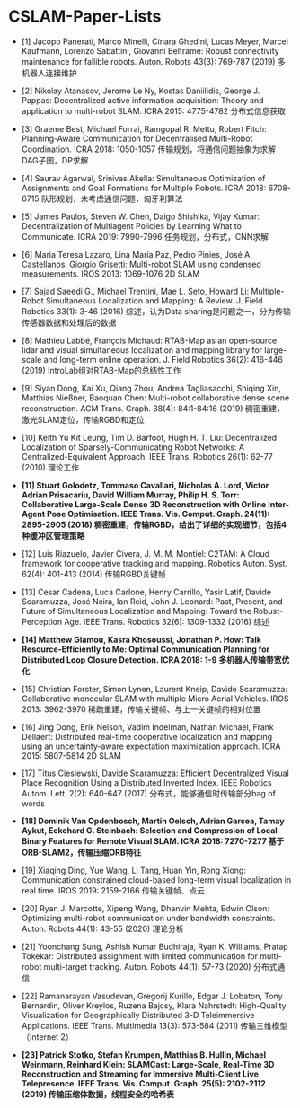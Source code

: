 # CSLAM-Paper-Lists

- [1] Jacopo Panerati, Marco Minelli, Cinara Ghedini, Lucas Meyer, Marcel Kaufmann, Lorenzo Sabattini, Giovanni Beltrame: Robust connectivity maintenance for fallible robots. Auton. Robots 43(3): 769-787 (2019)
多机器人连接维护

- [2] 	Nikolay Atanasov, Jerome Le Ny, Kostas Daniilidis, George J. Pappas: Decentralized active information acquisition: Theory and application to multi-robot SLAM. ICRA 2015: 4775-4782
分布式信息获取

- [3] Graeme Best, Michael Forrai, Ramgopal R. Mettu, Robert Fitch: Planning-Aware Communication for Decentralised Multi-Robot Coordination. ICRA 2018: 1050-1057
传输规划，将通信问题抽象为求解DAG子图，DP求解

- [4] 	Saurav Agarwal, Srinivas Akella: Simultaneous Optimization of Assignments and Goal Formations for Multiple Robots. ICRA 2018: 6708-6715
队形规划，未考虑通信问题，匈牙利算法

- [5] James Paulos, Steven W. Chen, Daigo Shishika, Vijay Kumar: Decentralization of Multiagent Policies by Learning What to Communicate. ICRA 2019: 7990-7996
任务规划，分布式，CNN求解

- [6] Maria Teresa Lazaro, Lina María Paz, Pedro Pinies, José A. Castellanos, Giorgio Grisetti:
Multi-robot SLAM using condensed measurements. IROS 2013: 1069-1076
2D SLAM

- [7] 	Sajad Saeedi G., Michael Trentini, Mae L. Seto, Howard Li: Multiple-Robot Simultaneous Localization and Mapping: A Review. J. Field Robotics 33(1): 3-46 (2016)
综述，认为Data sharing是问题之一，分为传输传感器数据和处理后的数据

- [8] Mathieu Labbé, François Michaud: RTAB-Map as an open-source lidar and visual simultaneous localization and mapping library for large-scale and long-term online operation. J. Field Robotics 36(2): 416-446 (2019)
IntroLab组对RTAB-Map的总结性工作

- [9] Siyan Dong, Kai Xu, Qiang Zhou, Andrea Tagliasacchi, Shiqing Xin, Matthias Nießner, Baoquan Chen: Multi-robot collaborative dense scene reconstruction. ACM Trans. Graph. 38(4): 84:1-84:16 (2019)
稠密重建，激光SLAM定位，传输RGBD和定位

- [10] Keith Yu Kit Leung, Tim D. Barfoot, Hugh H. T. Liu: Decentralized Localization of Sparsely-Communicating Robot Networks: A Centralized-Equivalent Approach. IEEE Trans. Robotics 26(1): 62-77 (2010)
理论工作

- **[11] Stuart Golodetz, Tommaso Cavallari, Nicholas A. Lord, Victor Adrian Prisacariu, David William Murray, Philip H. S. Torr: Collaborative Large-Scale Dense 3D Reconstruction with Online Inter-Agent Pose Optimisation. IEEE Trans. Vis. Comput. Graph. 24(11): 2895-2905 (2018)
稠密重建，传输RGBD，给出了详细的实现细节，包括4种缓冲区管理策略**

- [12] Luis Riazuelo, Javier Civera, J. M. M. Montiel: C2TAM: A Cloud framework for cooperative tracking and mapping. Robotics Auton. Syst. 62(4): 401-413 (2014)
传输RGBD关键帧

- [13] Cesar Cadena, Luca Carlone, Henry Carrillo, Yasir Latif, Davide Scaramuzza, José Neira, Ian Reid, John J. Leonard: Past, Present, and Future of Simultaneous Localization and Mapping: Toward the Robust-Perception Age. IEEE Trans. Robotics 32(6): 1309-1332 (2016)
综述

- **[14] Matthew Giamou, Kasra Khosoussi, Jonathan P. How: Talk Resource-Efficiently to Me: Optimal Communication Planning for Distributed Loop Closure Detection. ICRA 2018: 1-9
多机器人传输带宽优化**

- [15] Christian Forster, Simon Lynen, Laurent Kneip, Davide Scaramuzza: Collaborative monocular SLAM with multiple Micro Aerial Vehicles. IROS 2013: 3962-3970
稀疏重建，传输关键帧、与上一关键帧的相对位置

- [16] Jing Dong, Erik Nelson, Vadim Indelman, Nathan Michael, Frank Dellaert: Distributed real-time cooperative localization and mapping using an uncertainty-aware expectation maximization approach. ICRA 2015: 5807-5814
2D SLAM

- [17] Titus Cieslewski, Davide Scaramuzza: Efficient Decentralized Visual Place Recognition Using a Distributed Inverted Index. IEEE Robotics Autom. Lett. 2(2): 640-647 (2017)
分布式，能够通信时传输部分bag of words

- **[18] Dominik Van Opdenbosch, Martin Oelsch, Adrian Garcea, Tamay Aykut, Eckehard G. Steinbach: Selection and Compression of Local Binary Features for Remote Visual SLAM. ICRA 2018: 7270-7277
基于ORB-SLAM2，传输压缩ORB特征**

- [19] Xiaqing Ding, Yue Wang, Li Tang, Huan Yin, Rong Xiong: Communication constrained cloud-based long-term visual localization in real time. IROS 2019: 2159-2166
传输关键帧、点云

- [20] Ryan J. Marcotte, Xipeng Wang, Dhanvin Mehta, Edwin Olson: Optimizing multi-robot communication under bandwidth constraints. Auton. Robots 44(1): 43-55 (2020)
理论分析

- [21] Yoonchang Sung, Ashish Kumar Budhiraja, Ryan K. Williams, Pratap Tokekar: Distributed assignment with limited communication for multi-robot multi-target tracking. Auton. Robots 44(1): 57-73 (2020)
分布式通信

- [22] Ramanarayan Vasudevan, Gregorij Kurillo, Edgar J. Lobaton, Tony Bernardin, Oliver Kreylos, Ruzena Bajcsy, Klara Nahrstedt: High-Quality Visualization for Geographically Distributed 3-D Teleimmersive Applications. IEEE Trans. Multimedia 13(3): 573-584 (2011)
传输三维模型（Internet 2）

- **[23] Patrick Stotko, Stefan Krumpen, Matthias B. Hullin, Michael Weinmann, Reinhard Klein: SLAMCast: Large-Scale, Real-Time 3D Reconstruction and Streaming for Immersive Multi-Client Live Telepresence. IEEE Trans. Vis. Comput. Graph. 25(5): 2102-2112 (2019)
传输压缩体数据，线程安全的哈希表**


